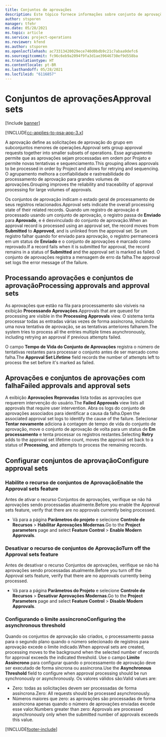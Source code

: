 ```yaml
---
title: Conjuntos de aprovações
description: Este tópico fornece informações sobre conjunto de aprovações, solicitações e subconjuntos dessas operações.
author: stsporen
manager: tfehr
ms.date: 05/28/2021
ms.topic: article
ms.service: project-operations
ms.reviewer: kfend
ms.author: stsporen
ms.openlocfilehash: ac73313420029ece740d0bdb9c21c7abaa9defc6
ms.sourcegitcommit: fc96c6eb9a2094f9fa3d1ae39646730ef9d558ba
ms.translationtype: HT
ms.contentlocale: pt-BR
ms.lasthandoff: 05/28/2021
ms.locfileid: "6116857"
---
```

# <a name="approval-sets"></a><span data-ttu-id="65d8b-103">Conjuntos de aprovações</span><span class="sxs-lookup"><span data-stu-id="65d8b-103">Approval sets</span></span>

[!include [banner](../includes/psa-now-project-operations.md)]

[!INCLUDE[cc-applies-to-psa-app-3.x](../includes/cc-applies-to-psa-app-3x.md)]

<span data-ttu-id="65d8b-104">A aprovação define as solicitações de aprovação do grupo em subconjuntos menores de operações.</span><span class="sxs-lookup"><span data-stu-id="65d8b-104">Approval sets group approval requests together into smaller subsets of operations.</span></span> <span data-ttu-id="65d8b-105">Esse agrupamento permite que as aprovações sejam processadas em ordem por Projeto e permite novas tentativas e sequenciamento.</span><span class="sxs-lookup"><span data-stu-id="65d8b-105">This grouping allows approvals to be processed in order by Project and allows for retrying and sequencing.</span></span> <span data-ttu-id="65d8b-106">O agrupamento melhora a confiabilidade e rastreabilidade do processamento de aprovação para grandes volumes de aprovações.</span><span class="sxs-lookup"><span data-stu-id="65d8b-106">Grouping improves the reliability and traceability of approval processing for large volumes of approvals.</span></span>

<span data-ttu-id="65d8b-107">Os conjuntos de aprovação indicam o estado geral de processamento de seus registros relacionados.</span><span class="sxs-lookup"><span data-stu-id="65d8b-107">Approval sets indicate the overall processing state of their related records.</span></span> <span data-ttu-id="65d8b-108">Quando um registro de aprovação é processado usando um conjunto de aprovação, o registro passa de **Enviado** para **Aprovado**, e é desvinculado do conjunto de aprovação.</span><span class="sxs-lookup"><span data-stu-id="65d8b-108">When an approval record is processed using an approval set, the record moves from **Submitted** to **Approved**, and is unlinked from the approval set.</span></span> <span data-ttu-id="65d8b-109">Se um registro falhar quando for enviado para aprovação, o registro permanecerá em um status de **Enviado** e o conjunto de aprovações é marcado como reprovado.</span><span class="sxs-lookup"><span data-stu-id="65d8b-109">If a record fails when it is submitted for approval, the record remains in a status of **Submitted** and the approval set is marked as failed.</span></span> <span data-ttu-id="65d8b-110">O conjunto de aprovações registra a mensagem de erro da falha.</span><span class="sxs-lookup"><span data-stu-id="65d8b-110">The approval set logs the error message of the failure.</span></span>

## <a name="processing-approvals-and-approval-sets"></a><span data-ttu-id="65d8b-111">Processando aprovações e conjuntos de aprovação</span><span class="sxs-lookup"><span data-stu-id="65d8b-111">Processing approvals and approval sets</span></span>
<span data-ttu-id="65d8b-112">As aprovações que estão na fila para processamento são visíveis na exibição **Processando Aprovações**.</span><span class="sxs-lookup"><span data-stu-id="65d8b-112">Approvals that are queued for processing are visible in the **Processing Approvals** view.</span></span> <span data-ttu-id="65d8b-113">O sistema tenta processar todas as entradas várias vezes de forma assíncrona, incluindo uma nova tentativa de aprovação, se as tentativas anteriores falharem.</span><span class="sxs-lookup"><span data-stu-id="65d8b-113">The system tries to process all the entries multiple times asynchronously, including retrying an approval if previous attempts failed.</span></span>

<span data-ttu-id="65d8b-114">O campo **Tempo de Vida do Conjunto de Aprovações** registra o número de tentativas restantes para processar o conjunto antes de ser marcado como falha.</span><span class="sxs-lookup"><span data-stu-id="65d8b-114">The **Approval Set Lifetime** field records the number of attempts left to process the set before it's marked as failed.</span></span>

## <a name="failed-approvals-and-approval-sets"></a><span data-ttu-id="65d8b-115">Aprovações e conjuntos de aprovações com falha</span><span class="sxs-lookup"><span data-stu-id="65d8b-115">Failed approvals and approval sets</span></span>
<span data-ttu-id="65d8b-116">A exibição **Aprovações Reprovadas** lista todas as aprovações que requerem intervenção do usuário.</span><span class="sxs-lookup"><span data-stu-id="65d8b-116">The **Failed Approvals** view lists all approvals that require user intervention.</span></span> <span data-ttu-id="65d8b-117">Abra os logs do conjunto de aprovações associados para identificar a causa da falha.</span><span class="sxs-lookup"><span data-stu-id="65d8b-117">Open the associated approval set logs to identify the cause of the failure.</span></span>
<span data-ttu-id="65d8b-118">Selecionar **Tentar novamente** adiciona à contagem de tempo de vida do conjunto de aprovação, move o conjunto de aprovação de volta para um status de **Em processamento** e tenta processar os registros restantes.</span><span class="sxs-lookup"><span data-stu-id="65d8b-118">Selecting **Retry** adds to the approval set lifetime count, moves the approval set back to a status of **Processing**, and attempts to process the remaining records.</span></span>

## <a name="configure-approval-sets"></a><span data-ttu-id="65d8b-119">Configurar conjuntos de aprovação</span><span class="sxs-lookup"><span data-stu-id="65d8b-119">Configure approval sets</span></span>

###  <a name="enable-the-approval-sets-feature"></a><span data-ttu-id="65d8b-120">Habilite o recurso de conjuntos de Aprovação</span><span class="sxs-lookup"><span data-stu-id="65d8b-120">Enable the Approval sets feature</span></span>
<span data-ttu-id="65d8b-121">Antes de ativar o recurso Conjuntos de aprovações, verifique se não há aprovações sendo processadas atualmente.</span><span class="sxs-lookup"><span data-stu-id="65d8b-121">Before you enable the Approval sets feature, verify that there are no approvals currently being processed.</span></span>

- <span data-ttu-id="65d8b-122">Vá para a página **Parâmetros do projeto** e selecione **Controle de Recursos** > **Habilitar Aprovações Modernas**.</span><span class="sxs-lookup"><span data-stu-id="65d8b-122">Go to the **Project parameters** page and select **Feature Control** > **Enable Modern Approvals**.</span></span>

### <a name="turn-off-the-approval-sets-feature"></a><span data-ttu-id="65d8b-123">Desativar o recurso de conjuntos de Aprovação</span><span class="sxs-lookup"><span data-stu-id="65d8b-123">Turn off the Approval sets feature</span></span>
<span data-ttu-id="65d8b-124">Antes de desativar o recurso Conjuntos de aprovações, verifique se não há aprovações sendo processadas atualmente.</span><span class="sxs-lookup"><span data-stu-id="65d8b-124">Before you turn off the Approval sets feature, verify that there are no approvals currently being processed.</span></span>

- <span data-ttu-id="65d8b-125">Vá para a página **Parâmetros do Projeto** e selecione **Controle de Recursos** > **Desativar Aprovações Modernas**.</span><span class="sxs-lookup"><span data-stu-id="65d8b-125">Go to the **Project Parameters** page and select **Feature Control** > **Disable Modern Approvals**.</span></span>

### <a name="configuring-the-asynchronous-threshold"></a><span data-ttu-id="65d8b-126">Configurando o limite assíncrono</span><span class="sxs-lookup"><span data-stu-id="65d8b-126">Configuring the asynchronous threshold</span></span> 
<span data-ttu-id="65d8b-127">Quando os conjuntos de aprovação são criados, o processamento passa para o segundo plano quando o número selecionado de registros para aprovação excede o limite indicado.</span><span class="sxs-lookup"><span data-stu-id="65d8b-127">When approval sets are created, processing moves to the background when the selected number of records for approval exceeds the indicated threshold.</span></span> <span data-ttu-id="65d8b-128">Use o campo **Limite Assíncrono** para configurar quando o processamento de aprovação deve ser executado de forma síncrona ou assíncrona.</span><span class="sxs-lookup"><span data-stu-id="65d8b-128">Use the **Asynchronous Threshold** field to configure when approval processing should be run synchronously or asynchronously.</span></span>
<span data-ttu-id="65d8b-129">Os valores válidos são:</span><span class="sxs-lookup"><span data-stu-id="65d8b-129">Valid values are:</span></span>

  - <span data-ttu-id="65d8b-130">Zero: todas as solicitações devem ser processadas de forma assíncrona.</span><span class="sxs-lookup"><span data-stu-id="65d8b-130">Zero: All requests should be processed asynchronously.</span></span> 
  - <span data-ttu-id="65d8b-131">Números maiores que zero: as aprovações são processadas de forma assíncrona apenas quando o número de aprovações enviadas excede esse valor.</span><span class="sxs-lookup"><span data-stu-id="65d8b-131">Numbers greater than zero: Approvals are processed asynchronously only when the submitted number of approvals exceeds this value.</span></span>

[!INCLUDE[footer-include](../includes/footer-banner.md)]
